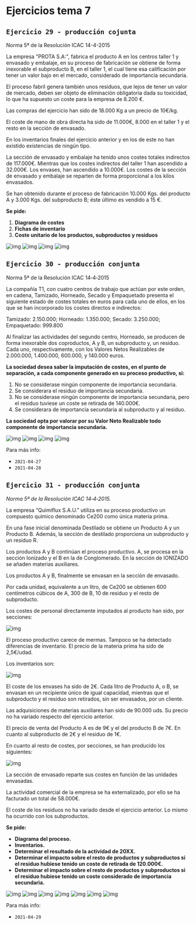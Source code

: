 # Ejercicios tema 7

## `Ejercicio 29 - producción cojunta`

Norma 5ª de la Resolución ICAC 14-4-2015

La empresa "PROTA S.A:", fabrica el producto A en los centros taller 1 y envasado y embalaje, en su proceso de fabricación se obtiene de forma inexorable el subproducto B, en el taller 1, el cual tiene esa calificación por tener un valor bajo en el mercado, considerado de importancia secundaria.

El proceso fabril genera también unos residuos, que lejos de tener un valor de mercado, deben ser objeto de eliminación obligatoria dada su toxicidad, lo que ha supuesto un coste para la empresa de 8.200 €.

Las compras del ejercicio han sido de 18.000 Kg a un precio de 10€/kg.

El coste de mano de obra directa ha sido de 11.000€, 8.000 en el taller 1 y el resto en la sección de envasado.

En los inventarios finales del ejercicio anterior y en los de este no han existido existencias de ningún tipo.

La sección de envasado y embalaje ha tenido unos costes totales indirectos de 117.000€. Mientras que los costes indirectos del taller 1 han ascendido a 32.000€. Los envases, han ascendido a 10.000€. Los costes de la sección de envasado y embalaje se reparten de forma proporcional a los kilos envasados.

Se han obtenido durante el proceso de fabricación 10.000 Kgs. del producto A y 3.000 Kgs. del subproducto B; éste último es vendido a 15 €.

**Se pide:**

1. **Diagrama de costes**
2. **Fichas de inventario**
3. **Coste unitario de los productos, subproductos y residuos**

![img](../images/tema-7/ejs/29/solucion-1.png)
![img](../images/tema-7/ejs/29/solucion-2.png)
![img](../images/tema-7/ejs/29/solucion-3.png)
![img](../images/tema-7/ejs/29/solucion-4.png)

## `Ejercicio 30 - producción conjunta`

Norma 5ª de la Resolución ICAC 14‐4‐2015

La compañía T1, con cuatro centros de trabajo que actúan por este orden, en cadena, Tamizado, Horneado, Secado y Empaquetado presenta el siguiente estado de costes totales en euros para cada uno de ellos, en los que se han incorporado los costes directos e indirectos:

Tamizado: 2.150.000; Horneado: 1.350.000; Secado: 3.250.000; Empaquetado: 999.800

Al finalizar las actividades del segundo centro, Horneado, se producen de forma inexorable dos coproductos, A y B, un subproducto y, un residuo. Cada uno, respectivamente, con los Valores Netos Realizables de 2.000.000, 1.400.000, 600.000, y 140.000 euros.

**La sociedad desea saber la imputación de costes, en el punto de separación, a cada componente generado en su proceso productivo, si:**

1. No se considerase ningún componente de importancia secundaria.
2. Se considerara el residuo de importancia secundaria.
3. No se considerase ningún componente de importancia secundaria, pero el residuo tuviese un coste se retirada de 140.000€.
4. Se considerara de importancia secundaria al subproducto y al residuo.

**La sociedad opta por valorar por su Valor Neto Realizable todo componente de importancia secundaria.**

![img](../images/tema-7/ejs/30/solucion-1.png)
![img](../images/tema-7/ejs/30/solucion-2.png)
![img](../images/tema-7/ejs/30/solucion-3.png)
![img](../images/tema-7/ejs/30/solucion-4.png)

Para más info:

- `2021-04-27`
- `2021-04-28`

## `Ejercicio 31 - producción conjunta`

_Norma 5ª de la Resolución ICAC 14‐4‐2015._

La empresa “Quimiflux S.A.U.” utiliza en su proceso productivo un compuesto químico denominado Ce200 como única materia prima.

En una fase inicial denominada Destilado se obtiene un Producto A y un Producto B. Además, la sección de destilado proporciona un subproducto y un residuo R.

Los productos A y B continúan el proceso productivo. A, se procesa en la sección Ionizado y el B en la de Conglomerado. En la sección de IONIZADO se añaden materias auxiliares.

Los productos A y B, finalmente se envasan en la sección de envasado.

Por cada unidad, equivalente a un litro, de Ce200 se obtienen 600 centímetros cúbicos de A, 300 de B, 10 de residuo y el resto de subproducto.

Los costes de personal directamente imputados al producto han sido, por secciones:

![img](../images/tema-7/ejs/31/tabla-1.png)

El proceso productivo carece de mermas. Tampoco se ha detectado diferencias de inventario. El precio de la materia prima ha sido de 2,5€/udad.

Los inventarios son:

![img](../images/tema-7/ejs/31/tabla-2.png)

El coste de los envases ha sido de 2€. Cada litro de Producto A, o B, se envasan en un recipiente único de igual capacidad, mientras que el subproducto y el residuo son retirados, sin ser envasados, por un cliente.

Las adquisiciones de materias auxiliares han sido de 90.000 uds. Su precio no ha variado respecto del ejercicio anterior.

El precio de venta del Producto A es de 9€ y el del producto B de 7€. En cuanto al subproducto de 2€ y el residuo de 1€.

En cuanto al resto de costes, por secciones, se han producido los siguientes:

![img](../images/tema-7/ejs/31/tabla-3.png)

La sección de envasado reparte sus costes en función de las unidades envasadas.

La actividad comercial de la empresa se ha externalizado, por ello se ha facturado un total de 58.000€.

El coste de los residuos no ha variado desde el ejercicio anterior. Lo mismo ha ocurrido con los subproductos.

**Se pide:**

- **Diagrama del proceso.**
- **Inventarios.**
- **Determinar el resultado de la actividad de 20XX.**
- **Determinar el impacto sobre el resto de productos y subproductos si el residuo hubiese tenido un coste de retirada de 120.000€.**
- **Determinar el impacto sobre el resto de productos y subproductos si el residuo hubiese tenido un coste considerado de importancia secundaria.**

![img](../images/tema-7/ejs/31/solucion-1.png)
![img](../images/tema-7/ejs/31/solucion-2.png)
![img](../images/tema-7/ejs/31/solucion-3.png)
![img](../images/tema-7/ejs/31/solucion-4.png)
![img](../images/tema-7/ejs/31/solucion-5.png)
![img](../images/tema-7/ejs/31/solucion-6.png)
![img](../images/tema-7/ejs/31/solucion-7.png)

Para más info:

- `2021-04-29`
